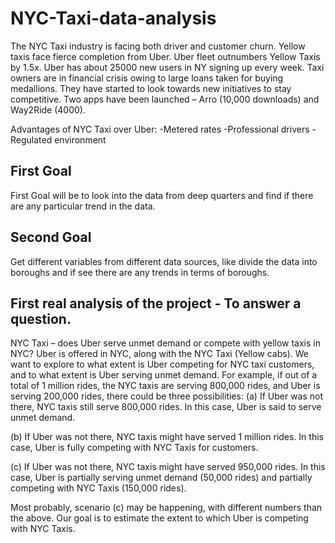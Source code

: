 # NYC-Taxi-data-analysis
The NYC Taxi industry is facing both driver and customer churn.
Yellow taxis face fierce completion from Uber.
Uber fleet outnumbers Yellow Taxis by 1.5x.
Uber has about 25000 new users in NY signing up every week.
Taxi owners are in financial crisis owing to large loans taken for buying medallions.
They have started to look towards new initiatives to stay competitive.
Two apps have been launched – Arro (10,000 downloads) and Way2Ride (4000).

Advantages of NYC Taxi over Uber:
-Metered rates
-Professional drivers
-Regulated environment

## First Goal

First Goal will be to look into the data from deep quarters and find if there are any particular trend in the data.

## Second Goal

Get different variables from different data sources, like divide the data into boroughs and if see there are any trends in terms of boroughs.

## First real analysis of the project - To answer a question.

NYC Taxi – does Uber serve unmet demand or compete with yellow taxis in NYC?
Uber is offered in NYC, along with the NYC Taxi (Yellow cabs). We want to explore to what extent is Uber competing for NYC taxi customers, and to what extent is Uber serving unmet demand. For example, if out of a total of 1 million rides, the NYC taxis are serving 800,000 rides, and Uber is serving 200,000 rides, there could be three possibilities:
(a)    If Uber was not there, NYC taxis still serve 800,000 rides. In this case, Uber is said to serve unmet demand.

(b)    If Uber was not there, NYC taxis might have served 1 million rides. In this case, Uber is fully competing with NYC Taxis for customers.

(c)     If Uber was not there, NYC taxis might have served 950,000 rides. In this case, Uber is partially serving unmet demand (50,000 rides) and partially competing with NYC Taxis (150,000 rides).

Most probably, scenario (c) may be happening, with different numbers than the above. Our goal is to estimate the extent to which Uber is competing with NYC Taxis.

